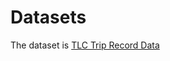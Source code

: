 # Datasets
The dataset is [TLC Trip Record Data](https://www.nyc.gov/site/tlc/about/tlc-trip-record-data.page)